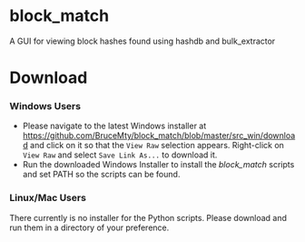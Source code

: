 # block_match
A GUI for viewing block hashes found using hashdb and bulk_extractor

# Download
### Windows Users
* Please navigate to the latest Windows installer at https://github.com/BruceMty/block_match/blob/master/src_win/download and click on it so that the `View Raw` selection appears.  Right-click on `View Raw` and select `Save Link As...` to download it.
* Run the downloaded Windows Installer to install the _block\_match_ scripts and set PATH so the scripts can be found.

### Linux/Mac Users
There currently is no installer for the Python scripts.  Please download and run them in a directory of your preference.

